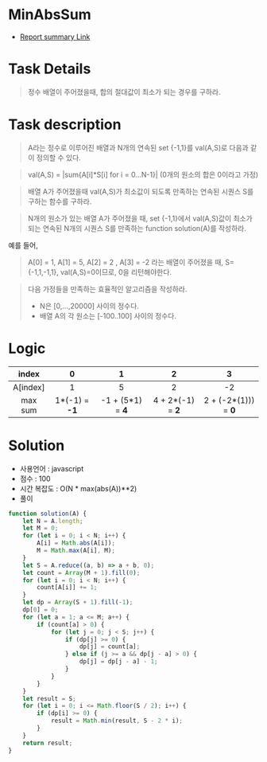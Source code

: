 # MinAbsSum
* [Report summary Link](https://app.codility.com/demo/results/trainingE6KYAY-7NK/)
# Task Details
> 정수 배열이 주어졌을때, 합의 절대값이 최소가 되는 경우를 구하라.
# Task description
> A라는 정수로 이루어진 배열과 N개의 연속된 set {-1,1}를 val(A,S)로 다음과 같이 정의할 수 있다.

> val(A,S) = |sum{A[i]*S[i] for i = 0...N-1}|
(0개의 원소의 합은 0이라고 가정)

> 배열 A가 주어졌을때 val(A,S)가 최소값이 되도록 만족하는 연속된 시퀀스 S를 구하는 함수를 구하라.

> N개의 원소가 있는 배열 A가 주어졌을 때, set {-1,1}에서 val(A,S)값이 최소가 되는 연속된 N개의 시퀀스 S를 만족하는 function solution(A)를 작성하라.

예를 들어, 
> A[0] = 1, A[1] = 5, A[2] = 2 , A[3]  = -2
> 라는 배열이 주어졌을 때, S={-1,1,-1,1}, val(A,S)=0이므로, 0을 리턴해야한다.

> 다음 가정들을 만족하는 효율적인 알고리즘을 작성하라.
> * N은 [0,...,20000] 사이의 정수다.
> * 배열 A의 각 원소는 [-100..100] 사이의 정수다.

# Logic
| index |0|1|2|3|
| :--: | :--: | :--: | :--: | :--: |
| A[index] |1|5|2|-2|
|  max sum | 1*(-1) = **-1**| -1 + (5*1) = **4**| 4 + 2*(-1) = **2** | 2 + (-2*(1))) = **0** |

# Solution 
* 사용언어 : javascript
* 점수 : 100
* 시간 복잡도 : O(N * max(abs(A))**2)
* 풀이
```javascript
function solution(A) {
    let N = A.length;
    let M = 0;
    for (let i = 0; i < N; i++) {
        A[i] = Math.abs(A[i]);
        M = Math.max(A[i], M);
    }
    let S = A.reduce((a, b) => a + b, 0);
    let count = Array(M + 1).fill(0);
    for (let i = 0; i < N; i++) {
        count[A[i]] += 1;
    }
    let dp = Array(S + 1).fill(-1);
    dp[0] = 0;
    for (let a = 1; a <= M; a++) {
        if (count[a] > 0) {
            for (let j = 0; j < S; j++) {
                if (dp[j] >= 0) {
                    dp[j] = count[a];
                } else if (j >= a && dp[j - a] > 0) {
                    dp[j] = dp[j - a] - 1;
                }
            }
        }
    }
    let result = S;
    for (let i = 0; i <= Math.floor(S / 2); i++) {
        if (dp[i] >= 0) {
            result = Math.min(result, S - 2 * i);
        }
    }
    return result;
}

```
